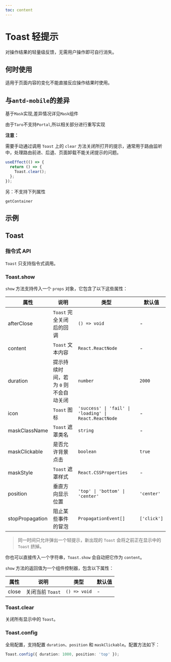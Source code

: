 ```yaml
---
toc: content
---
```


# Toast 轻提示

对操作结果的轻量级反馈，无需用户操作即可自行消失。

## 何时使用

适用于页面内容的变化不能直接反应操作结果时使用。

## 与`antd-mobile`的差异

基于`Mask`实现,差异情况详见`Mask`组件

由于`Taro`不支持`Portal`,所以相关部分进行重写实现

**注意：**

需要手动通过调用 `Toast` 上的 `clear` 方法关闭所打开的提示，通常用于路由监听中，处理路由前进、后退、页面卸载不能关闭提示的问题。

```javascript
useEffect(() => {
  return () => {
    Toast.clear();
  };
});
```

另：不支持下列属性

`getContainer`

## 示例

<code src="./demos/demo1.tsx"></code>

## Toast

### 指令式 API

`Toast` 只支持指令式调用。

### Toast.show

`show` 方法支持传入一个 `props` 对象，它包含了以下这些属性：

| 属性            | 说明                                  | 类型                                                  | 默认值      |
| --------------- | ------------------------------------- | ----------------------------------------------------- | ----------- |
| afterClose      | `Toast` 完全关闭后的回调              | `() => void`                                          | -           |
| content         | `Toast` 文本内容                      | `React.ReactNode`                                     | -           |
| duration        | 提示持续时间，若为 `0` 则不会自动关闭 | `number`                                              | `2000`      |
| icon            | `Toast` 图标                          | `'success' \| 'fail' \| 'loading' \| React.ReactNode` | -           |
| maskClassName   | `Toast` 遮罩类名                      | `string`                                              | -           |
| maskClickable   | 是否允许背景点击                      | `boolean`                                             | `true`      |
| maskStyle       | `Toast` 遮罩样式                      | `React.CSSProperties`                                 | -           |
| position        | 垂直方向显示位置                      | `'top' \| 'bottom' \| 'center'`                       | `'center'`  |
| stopPropagation | 阻止某些事件的冒泡                    | `PropagationEvent[]`                                  | `['click']` |

> 同一时间只允许弹出一个轻提示，新出现的 `Toast` 会将之前正在显示中的 `Toast` 挤掉。

你也可以直接传入一个字符串，`Toast.show` 会自动把它作为 `content`。

`show` 方法的返回值为一个组件控制器，包含以下属性：

| 属性  | 说明             | 类型         | 默认值 |
| ----- | ---------------- | ------------ | ------ |
| close | 关闭当前 `Toast` | `() => void` | -      |

### Toast.clear

关闭所有显示中的 `Toast`。

### Toast.config

全局配置，支持配置 `duration`、`position` 和 `maskClickable`。配置方法如下：

```ts
Toast.config({ duration: 1000, position: 'top' });
```

